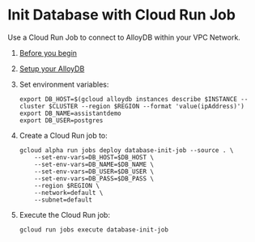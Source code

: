 # Init Database with Cloud Run Job

Use a Cloud Run Job to connect to AlloyDB within your
VPC Network.

1. [Before you begin](./alloydb.md#before-you-begin)
1. [Setup your AlloyDB](./alloydb.md#create-a-alloydb-cluster)

1. Set environment variables:

    ```
    export DB_HOST=$(gcloud alloydb instances describe $INSTANCE --cluster $CLUSTER --region $REGION --format 'value(ipAddress)')
    export DB_NAME=assistantdemo
    export DB_USER=postgres
    ```

1. Create a Cloud Run job to:

    ```
    gcloud alpha run jobs deploy database-init-job --source . \
        --set-env-vars=DB_HOST=$DB_HOST \
        --set-env-vars=DB_NAME=$DB_NAME \
        --set-env-vars=DB_USER=$DB_USER \
        --set-env-vars=DB_PASS=$DB_PASS \
        --region $REGION \
        --network=default \
        --subnet=default
    ```

1. Execute the Cloud Run job:

    ```
    gcloud run jobs execute database-init-job
    ```